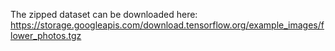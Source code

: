 The zipped dataset can be downloaded here:
https://storage.googleapis.com/download.tensorflow.org/example_images/flower_photos.tgz
